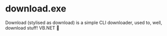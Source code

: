 # download.exe
Download (stylised as download) is a simple CLI downloader, used to, well, download stuff! VB.NET 💪

